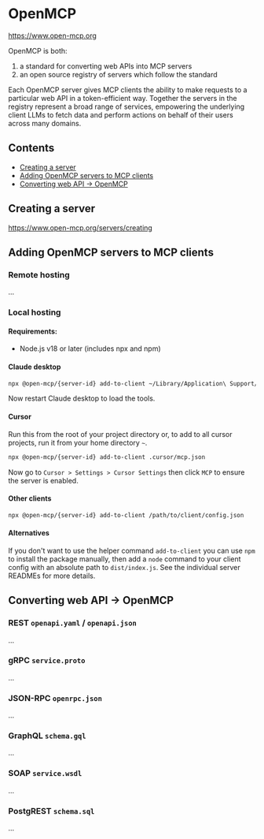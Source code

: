# OpenMCP

https://www.open-mcp.org

OpenMCP is both:

1. a standard for converting web APIs into MCP servers
2. an open source registry of servers which follow the standard

Each OpenMCP server gives MCP clients the ability to make requests to a particular web API in a token-efficient way. Together the servers in the registry represent a broad range of services, empowering the underlying client LLMs to fetch data and perform actions on behalf of their users across many domains.

## Contents

- [Creating a server](#creating-a-server)
- [Adding OpenMCP servers to MCP clients](#adding-openmcp-servers-to-mcp-clients)
- [Converting web API -> OpenMCP](#converting-web-api---openmcp)

## Creating a server

https://www.open-mcp.org/servers/creating

## Adding OpenMCP servers to MCP clients

### Remote hosting

...

### Local hosting

#### Requirements:

- Node.js v18 or later (includes npx and npm)

#### Claude desktop

```bash
npx @open-mcp/{server-id} add-to-client ~/Library/Application\ Support/Claude/claude_desktop_config.json
```

Now restart Claude desktop to load the tools.

#### Cursor

Run this from the root of your project directory or, to add to all cursor projects, run it from your home directory `~`.

```bash
npx @open-mcp/{server-id} add-to-client .cursor/mcp.json
```

Now go to `Cursor > Settings > Cursor Settings` then click `MCP` to ensure the server is enabled.

#### Other clients

```bash
npx @open-mcp/{server-id} add-to-client /path/to/client/config.json
```

#### Alternatives

If you don't want to use the helper command `add-to-client` you can use `npm` to install the package manually, then add a `node` command to your client config with an absolute path to `dist/index.js`. See the individual server READMEs for more details.

## Converting web API -> OpenMCP

### REST `openapi.yaml` / `openapi.json`

...

### gRPC `service.proto`

...

### JSON-RPC `openrpc.json`

...

### GraphQL `schema.gql`

...

### SOAP `service.wsdl`

...

### PostgREST `schema.sql`

...
